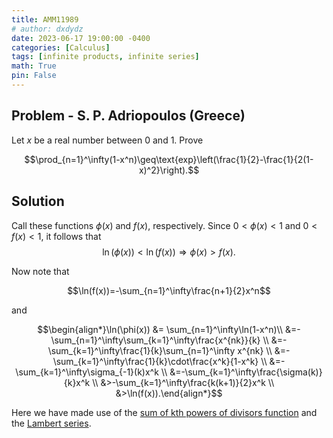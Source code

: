 ```yaml
---
title: AMM11989
# author: dxdydz
date: 2023-06-17 19:00:00 -0400
categories: [Calculus]
tags: [infinite products, infinite series]
math: True
pin: False
---
```


## Problem - S. P. Adriopoulos (Greece)

Let $x$ be a real number between $0$ and $1$. Prove

$$\prod_{n=1}^\infty(1-x^n)\geq\text{exp}\left(\frac{1}{2}-\frac{1}{2(1-x)^2}\right).$$

## Solution

Call these functions $\phi(x)$ and $f(x)$, respectively. Since $0<\phi(x)<1$ and $0<f(x)<1$, it follows that $$\ln(\phi(x))<\ln(f(x))\Rightarrow\phi(x)>f(x).$$

Now note that

$$\ln(f(x))=-\sum_{n=1}^\infty\frac{n+1}{2}x^n$$

and

$$\begin{align*}\ln(\phi(x)) &= \sum_{n=1}^\infty\ln(1-x^n)\\  &=-\sum_{n=1}^\infty\sum_{k=1}^\infty\frac{x^{nk}}{k} \\  &=-\sum_{k=1}^\infty\frac{1}{k}\sum_{n=1}^\infty x^{nk} \\  &=-\sum_{k=1}^\infty\frac{1}{k}\cdot\frac{x^k}{1-x^k} \\  &=-\sum_{k=1}^\infty\sigma_{-1}(k)x^k \\  &=-\sum_{k=1}^\infty\frac{\sigma(k)}{k}x^k \\ &>-\sum_{k=1}^\infty\frac{k(k+1)}{2}x^k \\ &>\ln(f(x)).\end{align*}$$

Here we have made use of the [sum of kth powers of divisors function](https://mathworld.wolfram.com/DivisorFunction.html) and the [Lambert series](https://en.wikipedia.org/wiki/Lambert_series).